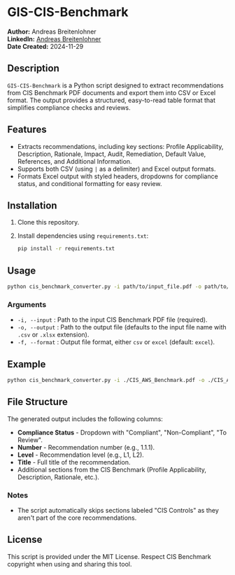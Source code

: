 # GIS-CIS-Benchmark

**Author:** Andreas Breitenlohner  
**LinkedIn:** [Andreas Breitenlohner](https://www.linkedin.com/in/breitenlohner/)  
**Date Created:** 2024-11-29

## Description

`GIS-CIS-Benchmark` is a Python script designed to extract recommendations from CIS Benchmark PDF documents and export them into CSV or Excel format. The output provides a structured, easy-to-read table format that simplifies compliance checks and reviews.

## Features

- Extracts recommendations, including key sections: Profile Applicability, Description, Rationale, Impact, Audit, Remediation, Default Value, References, and Additional Information.
- Supports both CSV (using `|` as a delimiter) and Excel output formats.
- Formats Excel output with styled headers, dropdowns for compliance status, and conditional formatting for easy review.

## Installation

1. Clone this repository.
2. Install dependencies using `requirements.txt`:

   ```bash
   pip install -r requirements.txt
   ```

## Usage

```bash
python cis_benchmark_converter.py -i path/to/input_file.pdf -o path/to/output_file -f [csv|excel]
```

### Arguments

- `-i, --input` : Path to the input CIS Benchmark PDF file (required).
- `-o, --output` : Path to the output file (defaults to the input file name with `.csv` or `.xlsx` extension).
- `-f, --format` : Output file format, either `csv` or `excel` (default: `excel`).

## Example

```bash
python cis_benchmark_converter.py -i ./CIS_AWS_Benchmark.pdf -o ./CIS_AWS_Benchmark.xlsx -f excel
```

## File Structure

The generated output includes the following columns:

- **Compliance Status** - Dropdown with "Compliant", "Non-Compliant", "To Review".
- **Number** - Recommendation number (e.g., 1.1.1).
- **Level** - Recommendation level (e.g., L1, L2).
- **Title** - Full title of the recommendation.
- Additional sections from the CIS Benchmark (Profile Applicability, Description, Rationale, etc.).

### Notes

- The script automatically skips sections labeled "CIS Controls" as they aren't part of the core recommendations.

## License

This script is provided under the MIT License. Respect CIS Benchmark copyright when using and sharing this tool.
